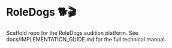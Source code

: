 # RoleDogs 🐕🎬
Scaffold repo for the RoleDogs audition platform.
See docs/IMPLEMENTATION_GUIDE.md for the full technical manual.

